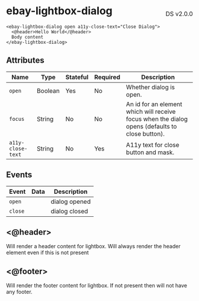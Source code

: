 <h1 style='display: flex; justify-content: space-between; align-items: center;'>
    <span>
        ebay-lightbox-dialog
    </span>
    <span style='font-weight: normal; font-size: medium; margin-bottom: -15px;'>
        DS v2.0.0
    </span>
</h1>

```marko
<ebay-lightbox-dialog open a11y-close-text="Close Dialog">
  <@header>Hello World</@header>
  Body content
</ebay-lightbox-dialog>
```

## Attributes

| Name              | Type    | Stateful | Required | Description                                                                                     |
| ----------------- | ------- | -------- | -------- | ----------------------------------------------------------------------------------------------- |
| `open`            | Boolean | Yes      | No       | Whether dialog is open.                                                                         |
| `focus`           | String  | No       | No       | An id for an element which will receive focus when the dialog opens (defaults to close button). |
| `a11y-close-text` | String  | No       | Yes      | A11y text for close button and mask.                                                            |

## Events

| Event   | Data | Description   |
| ------- | ---- | ------------- |
| `open`  |      | dialog opened |
| `close` |      | dialog closed |

## <@header>

Will render a header content for lightbox. Will always render the header element even if this is not present

## <@footer>

Will render the footer content for lightbox. If not present then will not have any footer.
